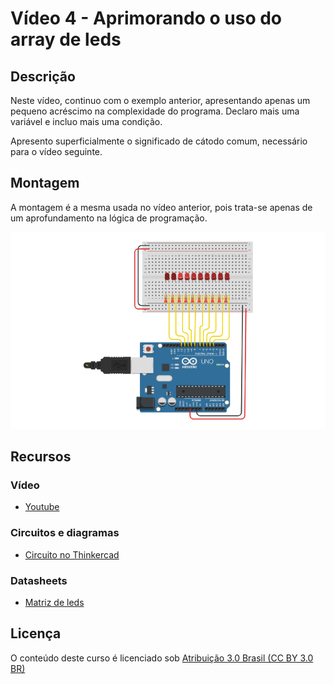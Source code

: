 # Vídeo 4 - Aprimorando o uso do array de leds

## Descrição

Neste vídeo, continuo com o exemplo anterior, apresentando apenas um pequeno acréscimo na complexidade do programa. Declaro mais uma variável e incluo mais uma condição.

Apresento superficialmente o significado de cátodo comum, necessário para o vídeo seguinte.

## Montagem

A montagem é a mesma usada no vídeo anterior, pois trata-se apenas de um aprofundamento na lógica de programação.

![Montagem do circuito do vídeo 4](imagens/montagem.png)

## Recursos

### Vídeo

* [Youtube](https://youtu.be/rfqpyFBL3RE)

### Circuitos e diagramas

* [Circuito no Thinkercad](https://www.tinkercad.com/things/fTUdaSjy5fA)

### Datasheets

* [Matriz de leds](../datasheets/led-matrix.pdf)

## Licença

O conteúdo deste curso é licenciado sob [Atribuição 3.0 Brasil (CC BY 3.0 BR)](https://creativecommons.org/licenses/by/3.0/br)